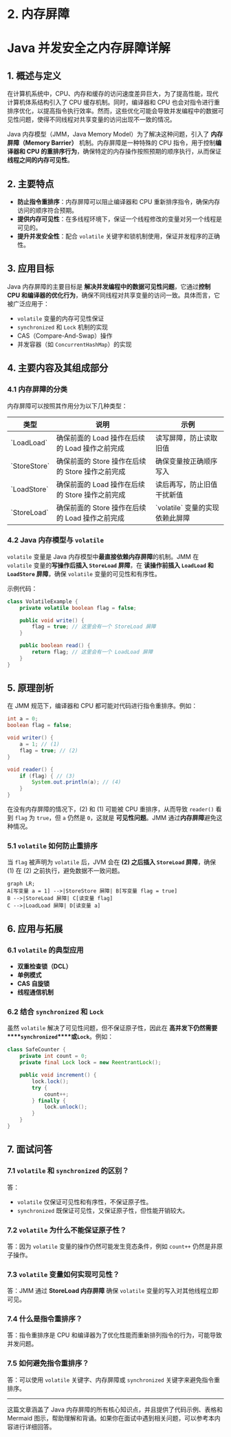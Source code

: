 # 2. 内存屏障

# Java 并发安全之内存屏障详解

## 1. 概述与定义

在计算机系统中，CPU、内存和缓存的访问速度差异巨大，为了提高性能，现代计算机体系结构引入了 CPU 缓存机制。同时，编译器和 CPU 也会对指令进行重排序优化，以提高指令执行效率。然而，这些优化可能会导致并发编程中的数据可见性问题，使得不同线程对共享变量的访问出现不一致的情况。

Java 内存模型（JMM，Java Memory Model）为了解决这种问题，引入了 **内存屏障（Memory Barrier）** 机制。内存屏障是一种特殊的 CPU 指令，用于控制**编译器和 CPU 的重排序行为**，确保特定的内存操作按照预期的顺序执行，从而保证**线程之间的内存可见性**。

## 2. 主要特点

- **防止指令重排序**：内存屏障可以阻止编译器和 CPU 重新排序指令，确保内存访问的顺序符合预期。
- **提供内存可见性**：在多线程环境下，保证一个线程修改的变量对另一个线程是可见的。
- **提升并发安全性**：配合 `volatile` 关键字和锁机制使用，保证并发程序的正确性。

## 3. 应用目标

Java 内存屏障的主要目标是 **解决并发编程中的数据可见性问题**，它通过**控制 CPU 和编译器的优化行为**，确保不同线程对共享变量的访问一致。具体而言，它被广泛应用于：

- `volatile` 变量的内存可见性保证
- `synchronized` 和 `Lock` 机制的实现
- CAS（Compare-And-Swap）操作
- 并发容器（如 `ConcurrentHashMap`）的实现

## 4. 主要内容及其组成部分

### 4.1 内存屏障的分类

内存屏障可以按照其作用分为以下几种类型：

| 类型             | 说明                              | 示例                      |
| -------------- | ------------------------------- | ----------------------- |
| \`LoadLoad\`   | 确保前面的 Load 操作在后续的 Load 操作之前完成   | 读写屏障，防止读取旧值             |
| \`StoreStore\` | 确保前面的 Store 操作在后续的 Store 操作之前完成 | 确保变量按正确顺序写入             |
| \`LoadStore\`  | 确保前面的 Load 操作在后续的 Store 操作之前完成  | 读后再写，防止旧值干扰新值           |
| \`StoreLoad\`  | 确保前面的 Store 操作在后续的 Load 操作之前完成  | \`volatile\` 变量的实现依赖此屏障 |

### 4.2 Java 内存模型与 `volatile`

`volatile` 变量是 Java 内存模型中**最直接依赖内存屏障**的机制。JMM 在 `volatile` 变量的**写操作后插入 ****`StoreLoad`**** 屏障**，在 **读操作前插入 ****`LoadLoad`**** 和 ****`LoadStore`**** 屏障**，确保 `volatile` 变量的可见性和有序性。

示例代码：

```java 
class VolatileExample {
    private volatile boolean flag = false;

    public void write() {
        flag = true; // 这里会有一个 StoreLoad 屏障
    }

    public boolean read() {
        return flag; // 这里会有一个 LoadLoad 屏障
    }
}
```


## 5. 原理剖析

在 JMM 规范下，编译器和 CPU 都可能对代码进行指令重排序。例如：

```java 
int a = 0;
boolean flag = false;

void writer() {
    a = 1; // (1)
    flag = true; // (2)
}

void reader() {
    if (flag) { // (3)
        System.out.println(a); // (4)
    }
}
```


在没有内存屏障的情况下，(2) 和 (1) 可能被 CPU 重排序，从而导致 `reader()` 看到 `flag` 为 `true`，但 `a` 仍然是 `0`，这就是 **可见性问题**。JMM 通过**内存屏障**避免这种情况。

### 5.1 `volatile` 如何防止重排序

当 `flag` 被声明为 `volatile` 后，JVM 会在 **(2) 之后插入 ****`StoreLoad`**** 屏障**，确保 (1) 在 (2) 之前执行，避免数据不一致问题。

```mermaid 
graph LR;
A[写变量 a = 1] -->|StoreStore 屏障| B[写变量 flag = true]
B -->|StoreLoad 屏障| C[读变量 flag]
C -->|LoadLoad 屏障| D[读变量 a]
```


## 6. 应用与拓展

### 6.1 `volatile` 的典型应用

- **双重检查锁（DCL）**
- **单例模式**
- **CAS 自旋锁**
- **线程通信机制**

### 6.2 结合 `synchronized` 和 `Lock`

虽然 `volatile` 解决了可见性问题，但不保证原子性，因此在 **高并发下仍然需要 ****`synchronized`****或`Lock`**。例如：

```java 
class SafeCounter {
    private int count = 0;
    private final Lock lock = new ReentrantLock();

    public void increment() {
        lock.lock();
        try {
            count++;
        } finally {
            lock.unlock();
        }
    }
}
```


## 7. 面试问答

### 7.1 `volatile` 和 `synchronized` 的区别？

答：

- `volatile` 仅保证可见性和有序性，不保证原子性。
- `synchronized` 既保证可见性，又保证原子性，但性能开销较大。

### 7.2 `volatile` 为什么不能保证原子性？

答：因为 `volatile` 变量的操作仍然可能发生竞态条件，例如 `count++` 仍然是非原子操作。

### 7.3 `volatile` 变量如何实现可见性？

答：JMM 通过 **StoreLoad 内存屏障** 确保 `volatile` 变量的写入对其他线程立即可见。

### 7.4 什么是指令重排序？

答：指令重排序是 CPU 和编译器为了优化性能而重新排列指令的行为，可能导致并发问题。

### 7.5 如何避免指令重排序？

答：可以使用 `volatile` 关键字、内存屏障或 `synchronized` 关键字来避免指令重排序。

***

这篇文章涵盖了 Java 内存屏障的所有核心知识点，并且提供了代码示例、表格和 Mermaid 图示，帮助理解和背诵。如果你在面试中遇到相关问题，可以参考本内容进行详细回答。
